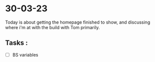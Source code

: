 # 30-03-23

Today is about getting the homepage finished to show, and discussing where i'm at with the build with Tom primarily.

## Tasks :
- [ ] BS variables